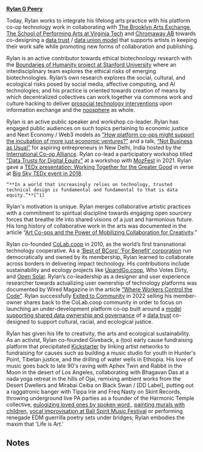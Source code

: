 
**<span style="text-decoration:underline;">Rylan G Peery</span>**

Today, Rylan works to integrate his lifelong arts practice with his platform co-op technology work in collaborating with [The Brooklyn Arts Exchange](https://www.bax.org/), [The School of Performing Arts at Virginia Tech](https://sopa.vt.edu/faculty_staff/theatre-faculty/robert-leonard.html) and [Chromaway AB](https://chromaway.com/) towards co-designing a [data trust](https://theodi.org/insights/explainers/what-is-a-data-trust/) / [data union model](https://dataunions.org/about/) that supports artists in keeping their work safe while promoting new forms of collaboration and publishing. 

Rylan is an active contributor towards ethical biotechnology research with the [Boundaries of Humanity project at Stanford University](https://boundaries.com/) where an interdisciplinary team explores the ethical risks of emerging biotechnologies.  Rylan’s own research explores the social, cultural, and ecological risks posed by social media, affective computing, and AI technologies; and his practice is oriented towards creation of means by which decentralized collectives can work together via commons work and culture hacking to deliver [prosocial technology interventions](https://link.springer.com/chapter/10.1007/978-3-319-15515-9_15) upon information exchange and the [noosphere](https://en.wikipedia.org/wiki/Noosphere) as whole.  


Rylan is an active public speaker and workshop co-leader.  Rylan has engaged public audiences on such topics pertaining to economic justice and Next Economy / Web3 models as ["How platform co-ops might support the incubation of more just economic ventures?"](https://neweconomics.org/uploads/files/Disrupting-Together.pdf) and a talk, [“Not Business as Usual”](https://www.icaap.coop/icanews/young-development-professionals%E2%80%99-meeting-ydpm-marks-its-debut) for aspiring entrepreneurs in New Delhi, India hosted by the [International Co-op Alliance](https://ica.coop/).  Rylan co-lead a participatory workshop titled ["Data Trusts for Digital Equity"](https://www.weforum.org/agenda/2024/01/data-equity-trust/) at a workshop with [MozFest](https://www.mozillafestival.org/en/) in 2021. Rylan gave a [TEDx presentation: Working Together for the Greater Good](https://www.youtube.com/watch?v=iVrpr8WTC4g) in verse at [Big Sky TEDx event in 2018](https://www.ted.com/tedx/events/23554).


    “**In a world that increasingly relies on technology, trusted technical design is fundamental and fundamental to that is data equity.”**[^1]

Rylan's motivation is unique.  Rylan merges collaborative artistic practices with a commitment to spiritual discipline towards engaging open sourcery forces that breathe life into shared visions of a just and harmonious future.   His long history of collaborative work in the arts was documented in the article “[Art Co-ops and the Power of Mobilizing Collaboration for Creativity](https://www.shareable.net/art-co-ops-and-the-power-of-mobilizing-collaboration-for-creativity/).”   


Rylan co-founded [CoLab.coop](http://CoLab.coop) in 2010, as the world’s first transnational technology cooperative.  As a [‘Best of BCorp’ ‘For Benefit’ corporation](https://www.bcorporation.net/en-us/news/blog/best-for-the-world-impact-business-models) run democratically and owned by its membership, Rylan learned to collaborate across borders in delivering impact technology.  His contributions include sustainability and ecology projects like [UpandGo.coop](http://UpandGo.coop), Who Votes Dirty, and [Open Solar](https://www.opensolar.com/).  Rylan’s co-leadership as a designer and user experience researcher towards actualizing user ownership of technology platforms was documented by Wired Magazine in the article [“Where Workers Control the Code”](https://www.wired.com/story/when-workers-control-gig-economy/).  Rylan successfully [Exited to Community](https://opencollective.com/e2c) in 2022 selling his member-owner shares back to the CoLab.coop community in order to focus on launching an under-development platform co-op built around a [model supporting shared data ownership and governance](https://ietresearch.onlinelibrary.wiley.com/doi/full/10.1049/blc2.12062) of a [data trust](https://theodi.org/insights/explainers/what-is-a-data-trust/) co-designed to support cultural, racial, and ecological justice.


Rylan has given his life to creativity, the arts and ecological sustainability. As an activist, Rylan co-founded Giveback, a (too) early cause fundraising platform that precipitated [Kickstarter](https://www.kickstarter.com/?country=US) by linking artist networks to fundraising for causes such as building a music studio for youth in Hunter's Point, Tibetan justice, and the drilling of water wells in Ethiopia.  His love of music goes back to late 90's raving with Aphex Twin and Rabbit in the Moon in the desert of Los Angeles, collaborating with Bhagavan Das at a nada yoga retreat in the hills of Ojai, remixing ambient works from the Desert Dwellers and Mirabai Ceiba on Black Swan / [DD Label], putting out a raggatronic banger with Tippa Irie and Freq Nasty on Skint Records, throwing underground live PA parties as a founder of the Harmonic Temple collective, [eulogizing loved ones by spoken word](https://drive.google.com/file/d/1c7sd3qQYM0ge6s0Biu9HpAzHt1kP4ZCi/view?usp=drive_link),, [painting murals with children](https://www.instagram.com/p/CfFqBQXuv_L/?utm_source=ig_web_copy_link&igsh=MzRlODBiNWFlZA==), [vocal improvisation at Bali Spirit Music Festival](https://www.instagram.com/p/BwB5efRnbha/?utm_source=ig_web_copy_link&igsh=MzRlODBiNWFlZA==) or performing renegade EDM guerrilla poetry sets under bridges; Rylan embodies the maxim that 'Life is Art.' 


## Notes

[^1]:
     World Economic Forum, “Why data equity plays a crucial role in establishing trust in the tech era,” January 11, 2024. [https://www.weforum.org/agenda/2024/01/data-equity-trust/](https://www.weforum.org/agenda/2024/01/data-equity-trust/)
